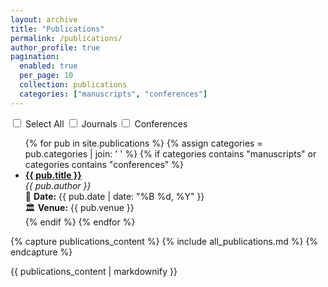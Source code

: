 ```yaml
---
layout: archive
title: "Publications"
permalink: /publications/
author_profile: true
pagination: 
  enabled: true
  per_page: 10
  collection: publications
  categories: ["manuscripts", "conferences"]
---
```


<div class="filter-container">
  <label><input type="checkbox" id="selectAll"> Select All</label>
  <label><input type="checkbox" id="manuscript" data-category="journal"> Journals</label>
  <label><input type="checkbox" id="conference" data-category="conference"> Conferences</label>
</div>

<ul id="publications-list">
  {% for pub in site.publications %}
    {% assign categories = pub.categories | join: ' ' %}
    {% if categories contains "manuscripts" or categories contains "conferences" %}
      <li class="publication" data-category="{{ categories }}">
        <strong><a href="{{ pub.url }}">{{ pub.title }}</a></strong><br>
        <em>{{ pub.author }}</em><br>
        📅 <strong>Date:</strong> {{ pub.date | date: "%B %d, %Y" }}<br>
        🏛 <strong>Venue:</strong> {{ pub.venue }}<br>
      </li>
    {% endif %}
  {% endfor %}
</ul>


{% capture publications_content %}
{% include all_publications.md %}
{% endcapture %}

{{ publications_content | markdownify }}




